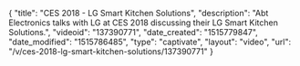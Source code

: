 {
    "title": "CES 2018 - LG Smart Kitchen Solutions",
    "description": "Abt Electronics talks with LG at CES 2018 discussing their LG Smart Kitchen Solutions.",
    "videoid": "137390771",
    "date_created": "1515779847",
    "date_modified": "1515786485",
    "type": "captivate",
    "layout": "video",
    "url": "\/v\/ces-2018-lg-smart-kitchen-solutions\/137390771"
}
